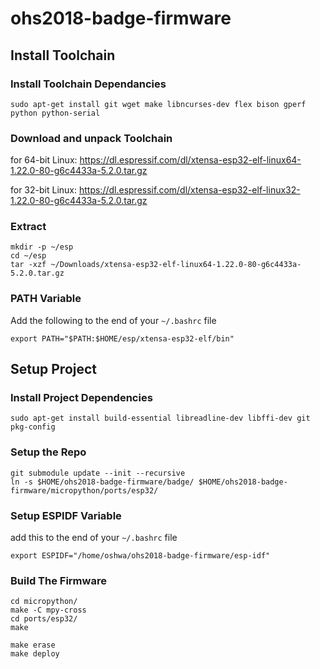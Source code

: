 # ohs2018-badge-firmware
## Install Toolchain
### Install Toolchain Dependancies
```
sudo apt-get install git wget make libncurses-dev flex bison gperf python python-serial
```

### Download and unpack Toolchain
for 64-bit Linux:
https://dl.espressif.com/dl/xtensa-esp32-elf-linux64-1.22.0-80-g6c4433a-5.2.0.tar.gz

for 32-bit Linux:
https://dl.espressif.com/dl/xtensa-esp32-elf-linux32-1.22.0-80-g6c4433a-5.2.0.tar.gz

### Extract
```
mkdir -p ~/esp
cd ~/esp
tar -xzf ~/Downloads/xtensa-esp32-elf-linux64-1.22.0-80-g6c4433a-5.2.0.tar.gz
```

### PATH Variable
Add the following to the end of your `~/.bashrc` file

```
export PATH="$PATH:$HOME/esp/xtensa-esp32-elf/bin"
```
## Setup Project
### Install Project Dependencies
```
sudo apt-get install build-essential libreadline-dev libffi-dev git pkg-config

```
### Setup the Repo
```
git submodule update --init --recursive
ln -s $HOME/ohs2018-badge-firmware/badge/ $HOME/ohs2018-badge-firmware/micropython/ports/esp32/
```

### Setup ESPIDF Variable
add this to the end of your `~/.bashrc` file

```
export ESPIDF="/home/oshwa/ohs2018-badge-firmware/esp-idf"
```

### Build The Firmware
```
cd micropython/
make -C mpy-cross
cd ports/esp32/
make

make erase
make deploy
```
